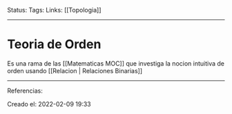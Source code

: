 Status:
Tags: 
Links: [[Topologia]]
___
# Teoria de Orden
Es una rama de las [[Matematicas MOC]] que investiga la nocion intuitiva de orden usando [[Relacion | Relaciones Binarias]]
___
Referencias:

Creado el: 2022-02-09 19:33